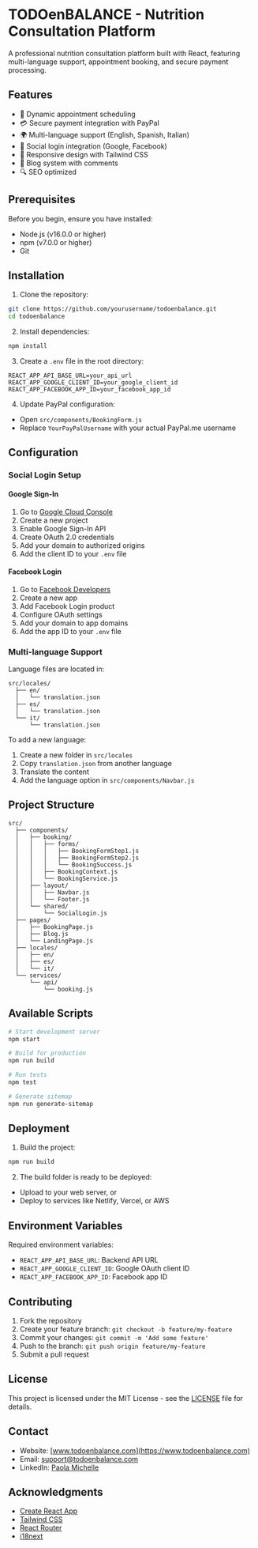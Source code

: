 # TODOenBALANCE - Nutrition Consultation Platform

A professional nutrition consultation platform built with React, featuring multi-language support, appointment booking, and secure payment processing.

## Features

- 📅 Dynamic appointment scheduling
- 💳 Secure payment integration with PayPal
- 🌍 Multi-language support (English, Spanish, Italian)
- 🔐 Social login integration (Google, Facebook)
- 📱 Responsive design with Tailwind CSS
- 📝 Blog system with comments
- 🔍 SEO optimized

## Prerequisites

Before you begin, ensure you have installed:
- Node.js (v16.0.0 or higher)
- npm (v7.0.0 or higher)
- Git

## Installation

1. Clone the repository:
```bash
git clone https://github.com/yourusername/todoenbalance.git
cd todoenbalance
```

2. Install dependencies:
```bash
npm install
```

3. Create a `.env` file in the root directory:
```env
REACT_APP_API_BASE_URL=your_api_url
REACT_APP_GOOGLE_CLIENT_ID=your_google_client_id
REACT_APP_FACEBOOK_APP_ID=your_facebook_app_id
```

4. Update PayPal configuration:
- Open `src/components/BookingForm.js`
- Replace `YourPayPalUsername` with your actual PayPal.me username

## Configuration

### Social Login Setup

#### Google Sign-In
1. Go to [Google Cloud Console](https://console.cloud.google.com/)
2. Create a new project
3. Enable Google Sign-In API
4. Create OAuth 2.0 credentials
5. Add your domain to authorized origins
6. Add the client ID to your `.env` file

#### Facebook Login
1. Go to [Facebook Developers](https://developers.facebook.com/)
2. Create a new app
3. Add Facebook Login product
4. Configure OAuth settings
5. Add your domain to app domains
6. Add the app ID to your `.env` file

### Multi-language Support

Language files are located in:
```
src/locales/
  ├── en/
  │   └── translation.json
  ├── es/
  │   └── translation.json
  └── it/
      └── translation.json
```

To add a new language:
1. Create a new folder in `src/locales`
2. Copy `translation.json` from another language
3. Translate the content
4. Add the language option in `src/components/Navbar.js`

## Project Structure

```
src/
  ├── components/
  │   ├── booking/
  │   │   ├── forms/
  │   │   │   ├── BookingFormStep1.js
  │   │   │   ├── BookingFormStep2.js
  │   │   │   └── BookingSuccess.js
  │   │   ├── BookingContext.js
  │   │   └── BookingService.js
  │   ├── layout/
  │   │   ├── Navbar.js
  │   │   └── Footer.js
  │   └── shared/
  │       └── SocialLogin.js
  ├── pages/
  │   ├── BookingPage.js
  │   ├── Blog.js
  │   └── LandingPage.js
  ├── locales/
  │   ├── en/
  │   ├── es/
  │   └── it/
  └── services/
      └── api/
          └── booking.js
```

## Available Scripts

```bash
# Start development server
npm start

# Build for production
npm run build

# Run tests
npm test

# Generate sitemap
npm run generate-sitemap
```

## Deployment

1. Build the project:
```bash
npm run build
```

2. The build folder is ready to be deployed:
- Upload to your web server, or
- Deploy to services like Netlify, Vercel, or AWS

## Environment Variables

Required environment variables:
- `REACT_APP_API_BASE_URL`: Backend API URL
- `REACT_APP_GOOGLE_CLIENT_ID`: Google OAuth client ID
- `REACT_APP_FACEBOOK_APP_ID`: Facebook app ID

## Contributing

1. Fork the repository
2. Create your feature branch: `git checkout -b feature/my-feature`
3. Commit your changes: `git commit -m 'Add some feature'`
4. Push to the branch: `git push origin feature/my-feature`
5. Submit a pull request

## License

This project is licensed under the MIT License - see the [LICENSE](LICENSE) file for details.

## Contact

- Website: [www.todoenbalance.com](https://www.todoenbalance.com)
- Email: support@todoenbalance.com
- LinkedIn: [Paola Michelle](https://www.linkedin.com/in/your-profile)

## Acknowledgments

- [Create React App](https://create-react-app.dev/)
- [Tailwind CSS](https://tailwindcss.com/)
- [React Router](https://reactrouter.com/)
- [i18next](https://www.i18next.com/)